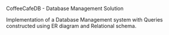 CoffeeCafeDB - Database Management Solution

Implementation of a Database Management system with Queries constructed using ER diagram and Relational schema.
